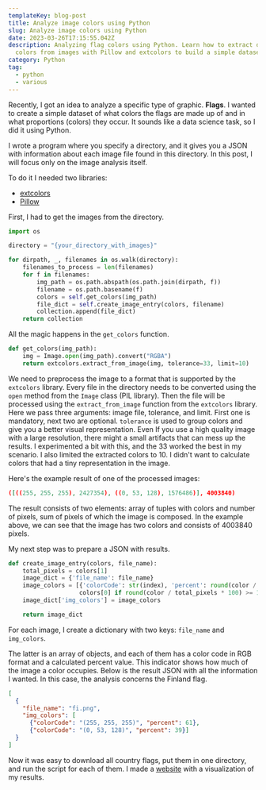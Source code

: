 ```yaml
---
templateKey: blog-post
title: Analyze image colors using Python
slug: Analyze image colors using Python
date: 2023-03-26T17:15:55.042Z
description: Analyzing flag colors using Python. Learn how to extract dominant
  colors from images with Pillow and extcolors to build a simple dataset.
category: Python
tag:
  - python
  - various
---
```

Recently, I got an idea to analyze a specific type of graphic. **Flags**. I wanted to create a simple dataset of what colors the flags are made up of and in what proportions (colors) they occur. It sounds like a data science task, so I did it using Python.

I wrote a program where you specify a directory, and it gives you a JSON with information about each image file found in this directory. In this post, I will focus only on the image analysis itself.

To do it I needed two libraries:

* <a href="https://pypi.org/project/extcolors/">extcolors</a>
* <a href="https://pypi.org/project/Pillow/">Pillow</a>

First, I had to get the images from the directory.

```python
import os

directory = "{your_directory_with_images}"

for dirpath, _, filenames in os.walk(directory):
    filenames_to_process = len(filenames)
    for f in filenames:
        img_path = os.path.abspath(os.path.join(dirpath, f))
        filename = os.path.basename(f)
        colors = self.get_colors(img_path)
        file_dict = self.create_image_entry(colors, filename)
        collection.append(file_dict)
    return collection
```

All the magic happens in the `get_colors` function.

```python
def get_colors(img_path):
    img = Image.open(img_path).convert("RGBA")
    return extcolors.extract_from_image(img, tolerance=33, limit=10)
```

We need to preprocess the image to a format that is supported by the `extcolors` library. Every file in the directory needs to be converted using the `open` method from the `Image` class (PIL library). Then the file will be processed using the `extract_from_image` function from the `extcolors` library. Here we pass three arguments: image file, tolerance, and limit. First one is mandatory, next two are optional. `tolerance` is used to group colors and give you a better visual representation. Even If you use a high quality image with a large resolution, there might a small artifacts that can mess up the results. I experimented a bit with this, and the 33 worked the best in my scenario. I also limited the extracted colors to 10. I didn't want to calculate colors that had a tiny representation in the image.

Here's the example result of one of the processed images:

```json
([((255, 255, 255), 2427354), ((0, 53, 128), 1576486)], 4003840)
```

The result consists of two elements: array of tuples with colors and number of pixels, sum of pixels of which the image is composed. In the example above, we can see that the image has two colors and consists of 4003840 pixels.

My next step was to prepare a JSON with results.

```python
def create_image_entry(colors, file_name):
    total_pixels = colors[1]
    image_dict = {'file_name': file_name}
    image_colors = [{'colorCode': str(index), 'percent': round(color / total_pixels * 100)} for index, color in
                    colors[0] if round(color / total_pixels * 100) >= 1]
    image_dict['img_colors'] = image_colors

    return image_dict
```

For each image, I create a dictionary with two keys: `file_name` and `img_colors`.

The latter is an array of objects, and each of them has a color code in RGB format and a calculated percent value. This indicator shows how much of the image a color occupies. Below is the result JSON with all the information I wanted. In this case, the analysis concerns the Finland flag.

```json
[
  {
    "file_name": "fi.png",
    "img_colors": [
      {"colorCode": "(255, 255, 255)", "percent": 61},
      {"colorCode": "(0, 53, 128)", "percent": 39}]
  }
]
```

Now it was easy to download all country flags, put them in one directory, and run the script for each of them. I made a <a href="https://www.geodev.me/work/flags-colors/">website</a> with a visualization of my results.
